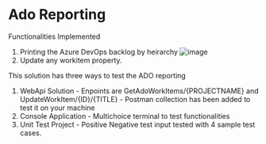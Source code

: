 # Ado Reporting

Functionalities Implemented
 1. Printing the Azure DevOps backlog by heirarchy 
![image](https://user-images.githubusercontent.com/13862431/121180914-0ed25800-c87f-11eb-8162-06d63f79094a.png)
 2. Update any workitem property.

This solution has three ways to test the ADO reporting 
1. WebApi Solution - Enpoints are GetAdoWorkItems/{PROJECTNAME} and UpdateWorkItem/{ID}/{TITLE} - Postman collection has been added to test it on your machine
2. Console Application - Multichoice terminal to test functionalities
3. Unit Test Project - Positive Negative test input tested with 4 sample test cases.

